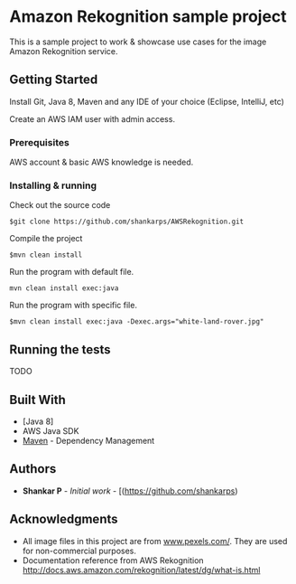 # Amazon Rekognition sample project

This is a sample project to work & showcase use cases for the image Amazon Rekognition service.

## Getting Started

Install Git, Java 8, Maven and any IDE of your choice (Eclipse, IntelliJ, etc)

Create an AWS IAM user with admin access.

### Prerequisites

AWS account & basic AWS knowledge is needed.


### Installing & running

Check out the source code

```
$git clone https://github.com/shankarps/AWSRekognition.git
```

Compile the project

```
$mvn clean install 
```
Run the program with default file.

```
mvn clean install exec:java 
```

Run the program with specific file.

```
$mvn clean install exec:java -Dexec.args="white-land-rover.jpg"

```

## Running the tests

TODO


## Built With

* [Java 8] 
* AWS Java SDK
* [Maven](https://maven.apache.org/) - Dependency Management


## Authors

* **Shankar P** - *Initial work* - [(https://github.com/shankarps)


## Acknowledgments

* All image files in this project are from www.pexels.com/. They are used for non-commercial purposes.
* Documentation reference from AWS Rekognition http://docs.aws.amazon.com/rekognition/latest/dg/what-is.html

